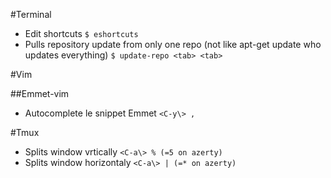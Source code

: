 #Terminal

  - Edit shortcuts
      `$ eshortcuts`
  - Pulls repository update from only one repo (not like apt-get update who updates everything)
      `$ update-repo <tab> <tab>`

#Vim

##Emmet-vim

  - Autocomplete le snippet Emmet
      `<C-y\> ,`

#Tmux

  - Splits window vrtically
      `<C-a\> % (=5 on azerty)`
  - Splits window horizontaly
      `<C-a\> | (=* on azerty)`
